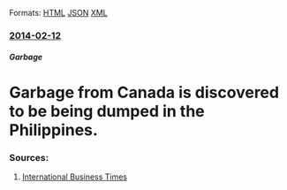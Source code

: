 
Formats: [HTML](/news/2014/02/12/garbage-from-canada-is-discovered-to-be-being-dumped-in-the-philippines.html)  [JSON](/news/2014/02/12/garbage-from-canada-is-discovered-to-be-being-dumped-in-the-philippines.json)  [XML](/news/2014/02/12/garbage-from-canada-is-discovered-to-be-being-dumped-in-the-philippines.xml)  

### [2014-02-12](/news/2014/02/12/index.md)

##### Garbage
# Garbage from Canada is discovered to be being dumped in the Philippines. 




### Sources:

1. [International Business Times](http://au.ibtimes.com/articles/538347/20140212/canada-garbage-dumpsite.htm#.UvsRA_ldWa8)
